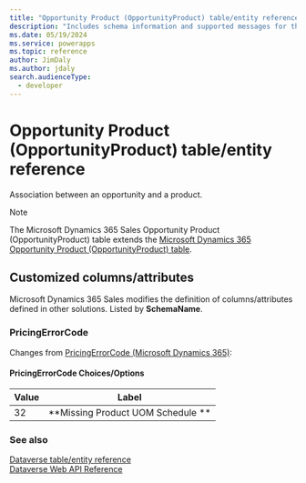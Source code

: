 ```yaml
---
title: "Opportunity Product (OpportunityProduct) table/entity reference (Microsoft Dynamics 365 Sales) | Microsoft Docs"
description: "Includes schema information and supported messages for the Opportunity Product (OpportunityProduct) table/entity with Microsoft Dynamics 365 Sales."
ms.date: 05/19/2024
ms.service: powerapps
ms.topic: reference
author: JimDaly
ms.author: jdaly
search.audienceType: 
  - developer
---
```


# Opportunity Product (OpportunityProduct) table/entity reference

Association between an opportunity and a product.

> [!NOTE]
> The Microsoft Dynamics 365 Sales Opportunity Product (OpportunityProduct) table extends the [Microsoft Dynamics 365 Opportunity Product (OpportunityProduct) table](/dynamics365/developer/reference/dataverse/entities/opportunityproduct).



## Customized columns/attributes

Microsoft Dynamics 365 Sales
modifies the definition of columns/attributes defined in other solutions. Listed by **SchemaName**.

### <a name="BKMK_PricingErrorCode"></a> PricingErrorCode

Changes from [PricingErrorCode (Microsoft Dynamics 365)](/dynamics365/developer/reference/dataverse/entities/opportunityproduct#BKMK_PricingErrorCode):

#### PricingErrorCode Choices/Options

|Value|Label|
|---|---|
|32|**Missing Product UOM Schedule **|



### See also

[Dataverse table/entity reference](../about-entity-reference.md)  
[Dataverse Web API Reference](/power-apps/developer/data-platform/webapi/reference/about)   

